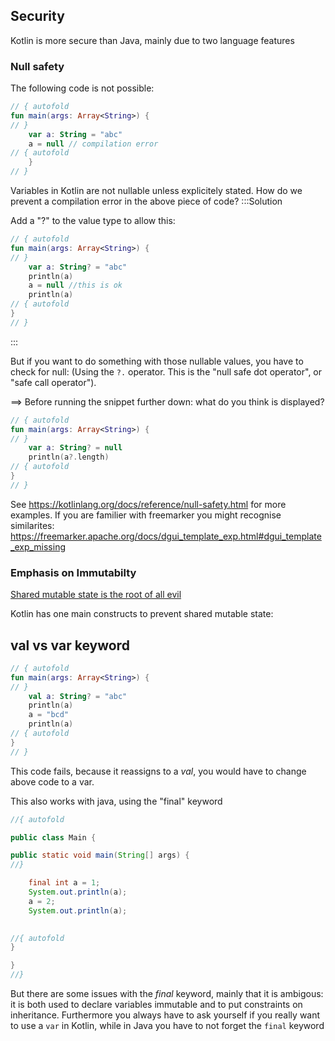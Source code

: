 
## Security

Kotlin is more secure than Java, mainly due to two language features

### Null safety


The following code is not possible:

```kotlin runnable
// { autofold
fun main(args: Array<String>) {
// }
    var a: String = "abc"
    a = null // compilation error
// { autofold
    }
// }
```

Variables in Kotlin are not nullable unless explicitely stated. How do we prevent a compilation error in the above piece of code?
:::Solution


Add a "?" to the value type to allow this:
```kotlin runnable
// { autofold
fun main(args: Array<String>) {
// }
    var a: String? = "abc"
    println(a)
    a = null //this is ok
    println(a)
// { autofold
}
// }
```

:::




But if you want to do something with those nullable values, you have to check for null:
(Using the `?.` operator. This is the "null safe dot operator", or "safe call operator").

==> Before running the snippet further down: what do you think is displayed?


```kotlin runnable
// { autofold
fun main(args: Array<String>) {
// }
    var a: String? = null
    println(a?.length)
// { autofold
}
// }
```
See https://kotlinlang.org/docs/reference/null-safety.html for more examples.
If you are familier with freemarker you might recognise similarites: https://freemarker.apache.org/docs/dgui_template_exp.html#dgui_template_exp_missing

### Emphasis on Immutabilty

[Shared mutable state is the root of all evil](https://henrikeichenhardt.blogspot.com/2013/06/why-shared-mutable-state-is-root-of-all.html)

Kotlin has one main constructs to prevent shared mutable state:

## val vs var keyword

```kotlin runnable
// { autofold
fun main(args: Array<String>) {
// }
    val a: String? = "abc"
    println(a)
    a = "bcd"
    println(a)
// { autofold
}
// }
```
This code fails, because it reassigns to a *val*, you would have to change above code to a var.

This also works with java, using the "final" keyword

```java runnable
//{ autofold

public class Main {

public static void main(String[] args) {
//}

    final int a = 1;
    System.out.println(a);
    a = 2;
    System.out.println(a);
    

//{ autofold
}

}
//}
```
But there are some issues with the *final* keyword, mainly that it is ambigous: it is both used to declare variables immutable and to put constraints on inheritance. Furthermore you always have to ask yourself if you really want to use a `var` in Kotlin, while in Java you have to not forget the `final` keyword



